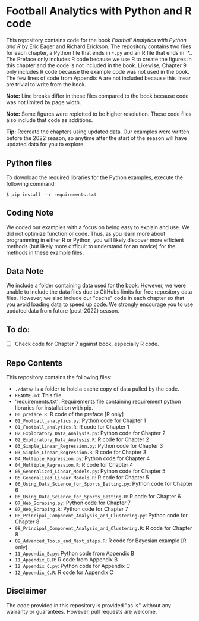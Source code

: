 # Football Analytics with Python and R code

This repository contains code for the book _Football Analytics with Python and R_ by Eric Eager and Richard Erickson.
The repository contains two files for each chapter, a Python file that ends in `*.py` and an R file that ends in `*..
The Preface only includes R code because we use R to create the figures in this chapter and the code is not included in the book.
Likewise, Chapter 9 only includes R code because the example code was not used in the book.
The few lines of code from Appendix A are not included because this linear are trivial to write from the book.

**Note:** Line breaks differ in these files compared to the book because code was not limited by page width.

**Note:** Some figures were replotted to be higher resolution. These code files also include that code as additions.

**Tip:** Recreate the chapters using updated data. Our examples were written before the 2022 season, so anytime after the start of the season will have updated data for you to explore.

## Python files
To download the required libraries for the Python examples, execute the following command:

```
$ pip install --r requirements.txt
```

## Coding Note

We coded our examples with a focus on being easy to explain and use.
We did not optimize function or code.
Thus, as you learn more about programming in either R or Python, you will likely discover more efficient methods (but likely more difficult to understand for an novice) for the methods in these example files.

## Data Note

We include a folder containing data used for the book.
However, we were unable to include the data files due to GitHubs limits for free repository data files.
However, we also include our "cache" code in each chapter so that you avoid loading data to speed up code.
We strongly encourage you to use updated data from future (post-2022) season.

## To do:

- [ ] Check code for Chapter 7 against book, especially R code.


## Repo Contents

This repository contains the following files:

- `./data/` is a folder to hold a cache copy of data pulled by the code.
- `README.md`: This file
- 'requirements.txt': Requirements file containing requirement python libraries for installation with pip.
- `00_preface.R`: R code of the preface [R only]
- `01_Football_analytics.py`: Python code for Chapter 1
- `01_Football_analytics.R`: R code for Chapter 1
- `02_Exploratory_Data_Analysis.py`: Python code for Chapter 2
- `02_Exploratory_Data_Analysis.R`: R code for Chapter 2
- `03_Simple_Linear_Regression.py`: Python code for Chapter 3
- `03_Simple_Linear_Regression.R`: R code for Chapter 3
- `04_Multiple_Regression.py`: Python code for Chapter 4
- `04_Multiple_Regression.R`: R code for Chapter 4
- `05_Generalized_Linear_Models.py`: Python code for Chapter 5
- `05_Generalized_Linear_Models.R`: R code for Chapter 5
- `06_Using_Data_Science_for_Sports_Betting.py`: Python code for Chapter 6
- `06_Using_Data_Science_for_Sports_Betting.R`: R code for Chapter 6
- `07_Web_Scraping.py`: Python code for Chapter 7
- `07_Web_Scraping.R`: Python code for Chapter 7
- `08_Principal_Component_Analysis_and_Clustering.py`: Python code for Chapter 8
- `08_Principal_Component_Analysis_and_Clustering.R`: R code for Chapter 8
- `09_Advanced_Tools_and_Next_steps.R`: R code for Bayesian example [R only]
- `11_Appendix_B.py`: Python code from Appendix B
- `11_Appendix_B.R`: R code from Appendix B
- `12_Appendix_C.py`: Python code for Appendix C
- `12_Appendix_C.R`: R code for Appendix C

## Disclaimer

The code provided in this repository is provided "as is" without any warranty or guarantees.
However, pull requests are welcome.